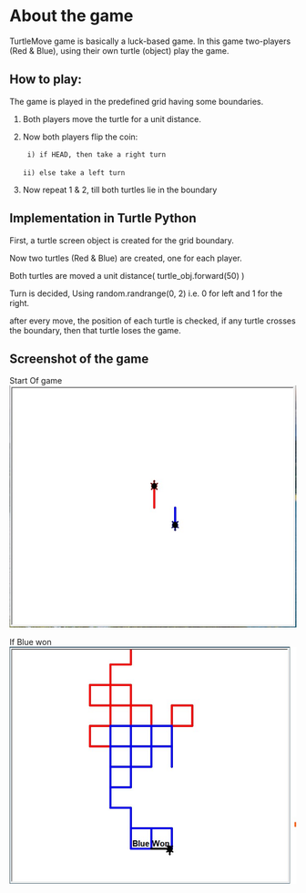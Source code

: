 # About the game
TurtleMove game is basically a luck-based game. In this game two-players (Red & Blue), using their own turtle (object) play the game.

## How to play:

The game is played in the predefined grid having some boundaries.

1) Both players move the turtle for a unit distance.

2) Now both players flip the coin:

        i) if HEAD, then take a right turn

       ii) else take a left turn

3) Now repeat 1 & 2, till both turtles lie in the boundary

## Implementation in Turtle Python

First, a turtle screen object is created for the grid boundary.

Now two turtles (Red & Blue) are created, one for each player.

Both turtles are moved a unit distance( turtle_obj.forward(50) )

Turn is decided, Using random.randrange(0, 2) i.e. 0 for left and 1 for the right.

after every move, the position of each turtle is checked, if any turtle crosses the boundary, then that turtle loses the game.

## Screenshot of the game

Start Of game
![alt text](https://github.com/iamjpsonkar/TurtleMove/blob/master/init%20game.jpg)


If Blue won
![alt text](https://github.com/iamjpsonkar/TurtleMove/blob/master/end%20game.jpg)

